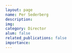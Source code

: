 ```yaml
---
layout: page
name: Per Sederberg
description:
img:
category: Director
alum: false
related_publications: false
importance:
---
```

